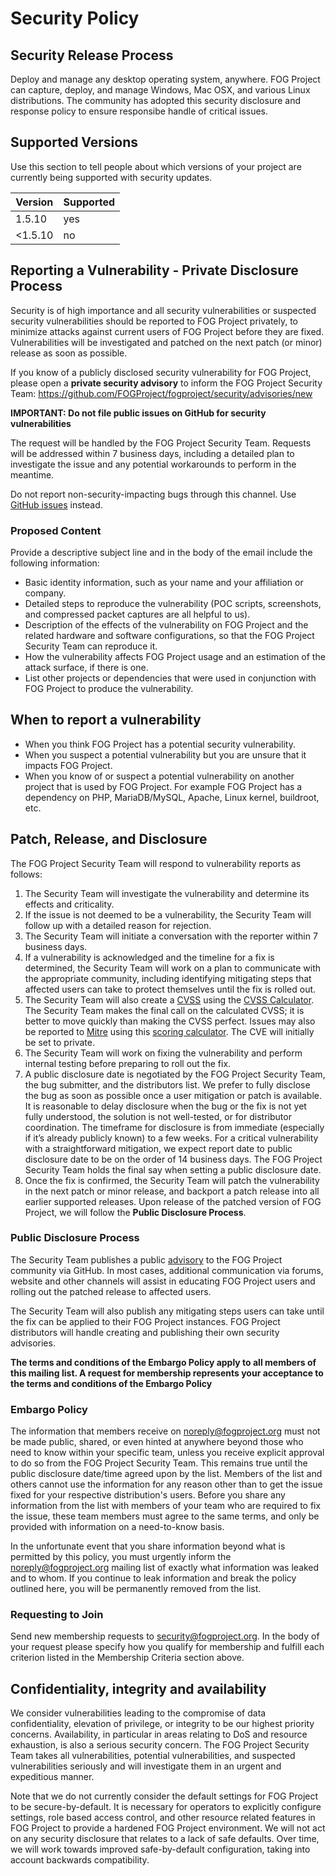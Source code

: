 # Security Policy

## Security Release Process
Deploy and manage any desktop operating system, anywhere. FOG Project can 
capture, deploy, and manage Windows, Mac OSX, and various Linux distributions. 
The community has adopted this security disclosure and response policy to 
ensure responsibe handle of critical issues.

## Supported Versions

Use this section to tell people about which versions of your project are 
currently being supported with security updates.

| Version  | Supported  |
| -------- | ---------- |
| 1.5.10   | yes        |
| <1.5.10  | no         |

## Reporting a Vulnerability - Private Disclosure Process
Security is of high importance and all security vulnerabilities or suspected 
security vulnerabilities should be reported to FOG Project privately, to 
minimize attacks against current users of FOG Project before they are fixed. 
Vulnerabilities will be investigated and patched on the next patch (or minor) 
release as soon as possible.

If you know of a publicly disclosed security vulnerability for FOG Project, 
please open a **private security advisory** to inform the FOG Project Security
Team: https://github.com/FOGProject/fogproject/security/advisories/new
 
**IMPORTANT: Do not file public issues on GitHub for security 
vulnerabilities**

The request will be handled by the FOG Project Security Team. Requests will be 
addressed within 7 business days, including a detailed plan to investigate 
the issue and any potential workarounds to perform in the meantime.

Do not report non-security-impacting bugs through this channel. Use 
[GitHub issues](https://github.com/FOGProject/fogproject/issues/new/choose) 
instead.

### Proposed Content
Provide a descriptive subject line and in the body of the email include the 
following information:
* Basic identity information, such as your name and your affiliation or 
company.
* Detailed steps to reproduce the vulnerability  (POC scripts, screenshots, 
and compressed packet captures are all helpful to us).
* Description of the effects of the vulnerability on FOG Project and the 
related hardware and software configurations, so that the FOG Project 
Security Team can reproduce it.
* How the vulnerability affects FOG Project usage and an estimation of the 
attack surface, if there is one.
* List other projects or dependencies that were used in conjunction with 
FOG Project to produce the vulnerability.
 
## When to report a vulnerability
* When you think FOG Project has a potential security vulnerability.
* When you suspect a potential vulnerability but you are unsure that it 
impacts FOG Project.
* When you know of or suspect a potential vulnerability on another project 
that is used by FOG Project. For example FOG Project has a dependency on 
PHP, MariaDB/MySQL, Apache, Linux kernel, buildroot, etc.
  
## Patch, Release, and Disclosure
The FOG Project Security Team will respond to vulnerability reports as 
follows:
 
1.  The Security Team will investigate the vulnerability and determine 
its effects and criticality.
2.  If the issue is not deemed to be a vulnerability, the Security Team 
will follow up with a detailed reason for rejection.
3.  The Security Team will initiate a conversation with the reporter 
within 7 business days.
4.  If a vulnerability is acknowledged and the timeline for a fix is 
determined, the Security Team will work on a plan to communicate with the 
appropriate community, including identifying mitigating steps that 
affected users can take to protect themselves until the fix is rolled out.
5.  The Security Team will also create a 
[CVSS](https://www.first.org/cvss/specification-document) using the 
[CVSS Calculator](https://www.first.org/cvss/calculator/3.0). The Security 
Team makes the final call on the calculated CVSS; it is better to move 
quickly than making the CVSS perfect. Issues may also be reported to 
[Mitre](https://cve.mitre.org/) using this 
[scoring calculator](https://nvd.nist.gov/vuln-metrics/cvss/v3-calculator). 
The CVE will initially be set to private.
6.  The Security Team will work on fixing the vulnerability and perform 
internal testing before preparing to roll out the fix.
7.  A public disclosure date is negotiated by the FOG Project Security 
Team, the bug submitter, and the distributors list. We prefer to fully 
disclose the bug as soon as possible once a user mitigation or patch is 
available. It is reasonable to delay disclosure when the bug or the fix 
is not yet fully understood, the solution is not well-tested, or for 
distributor coordination. The timeframe for disclosure is from immediate 
(especially if it’s already publicly known) to a few weeks. For a 
critical vulnerability with a straightforward mitigation, we expect 
report date to public disclosure date to be on the order of 14 business 
days. The FOG Project Security Team holds the final say when setting a 
public disclosure date.
8.  Once the fix is confirmed, the Security Team will patch the 
vulnerability in the next patch or minor release, and backport a patch 
release into all earlier supported releases. Upon release of the patched 
version of FOG Project, we will follow the **Public Disclosure Process**.

### Public Disclosure Process
The Security Team publishes a public 
[advisory](https://github.com/FOGProject/fogproject/security/advisories) 
to the FOG Project community via GitHub. In most cases, additional 
communication via forums, website and other channels will assist in 
educating FOG Project users and rolling out the patched release to 
affected users. 

The Security Team will also publish any mitigating steps users can take 
until the fix can be applied to their FOG Project instances. FOG Project 
distributors will handle creating and publishing their own security 
advisories.
 
**The terms and conditions of the Embargo Policy apply to all members 
of this mailing list. A request for membership represents your 
acceptance to the terms and conditions of the Embargo Policy**

### Embargo Policy
The information that members receive on noreply@fogproject.org must not 
be made public, shared, or even hinted at anywhere beyond those who need 
to know within your specific team, unless you receive explicit approval 
to do so from the FOG Project Security Team. This remains true until the 
public disclosure date/time agreed upon by the list. Members of the list 
and others cannot use the information for any reason other than to get 
the issue fixed for your respective distribution's users.
Before you share any information from the list with members of your team 
who are required to fix the issue, these team members must agree to the 
same terms, and only be provided with information on a need-to-know basis.

In the unfortunate event that you share information beyond what is 
permitted by this policy, you must urgently inform the 
noreply@fogproject.org mailing list of exactly what information was leaked 
and to whom. If you continue to leak information and break the policy 
outlined here, you will be permanently removed from the list.
 
### Requesting to Join
Send new membership requests to security@fogproject.org.
In the body of your request please specify how you qualify for membership 
and fulfill each criterion listed in the Membership Criteria section above.

## Confidentiality, integrity and availability
We consider vulnerabilities leading to the compromise of data 
confidentiality, elevation of privilege, or integrity to be our highest 
priority concerns. Availability, in particular in areas relating to DoS 
and resource exhaustion, is also a serious security concern. The FOG 
Project Security Team takes all vulnerabilities, potential 
vulnerabilities, and suspected vulnerabilities seriously and will 
investigate them in an urgent and expeditious manner.

Note that we do not currently consider the default settings for FOG 
Project to be secure-by-default. It is necessary for operators to 
explicitly configure settings, role based access control, and other 
resource related features in FOG Project to provide a hardened FOG 
Project environment. We will not act on any security disclosure that 
relates to a lack of safe defaults. Over time, we will work towards 
improved safe-by-default configuration, taking into account backwards 
compatibility.
